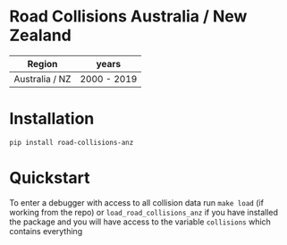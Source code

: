Road Collisions Australia / New Zealand
=======================================

| Region           | years       |
| ---------------- | ----------- |
| Australia / NZ   | 2000 - 2019   |

# Installation

`pip install road-collisions-anz`

# Quickstart

To enter a debugger with access to all collision data run `make load` (if working from the repo) or `load_road_collisions_anz` if you have installed the package and you will have access to the variable `collisions` which contains everything
